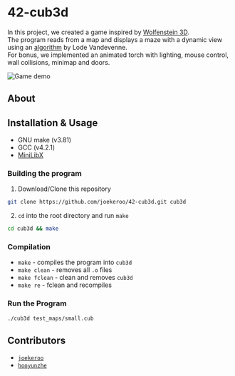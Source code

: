 # 42-cub3d

In this project, we created a game inspired by [Wolfenstein 3D](https://en.wikipedia.org/wiki/Wolfenstein_3D).</br>
The program reads from a map and displays a maze with a dynamic view using an [algorithm](https://lodev.org/cgtutor/raycasting.html) by Lode Vandevenne.</br>
For bonus, we implemented an animated torch with lighting, mouse control, wall collisions, minimap and doors.

![Game demo](https://github.com/joekeroo/42-cub3d/assets/58316168/56b4a96f-60d8-4c7e-8711-726ef24879d3)

## About

## Installation & Usage

- GNU make (v3.81)
- GCC (v4.2.1)
- [MiniLibX](https://harm-smits.github.io/42docs/libs/minilibx/getting_started.html)

### Building the program

1. Download/Clone this repository

```bash
git clone https://github.com/joekeroo/42-cub3d.git cub3d
```

2. `cd` into the root directory and run `make`

```bash
cd cub3d && make
```

### Compilation

- `make` - compiles the program into `cub3d`
- `make clean` - removes all `.o` files
- `make fclean` - clean and removes `cub3d`
- `make re` - fclean and recompiles

### Run the Program

```bash
./cub3d test_maps/small.cub
```

## Contributors

- [`joekeroo`](https://github.com/joekeroo)
- [`hooyunzhe`](https://github.com/hooyunzhe)
